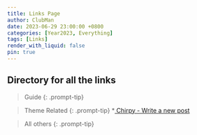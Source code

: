 ```yaml
---
title: Links Page
author: ClubMan
date: 2023-06-29 23:00:00 +0800
categories: [Year2023, Everything]
tags: [Links]
render_with_liquid: false
pin: true
---
```



## Directory for all the links 

> Guide
{: .prompt-tip}
	
> Theme Related
{: .prompt-tip}
*<a target="_blank" href="https://chirpy.cotes.page/posts/write-a-new-post/"> Chirpy - Write a new post</a>

> All others
{: .prompt-tip}